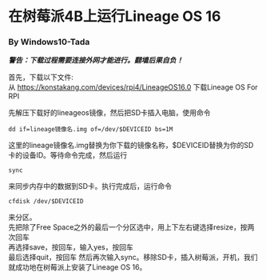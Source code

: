 # 在树莓派4B上运行Lineage OS 16
### By Windows10-Tada

***警告：下载过程需要连接外网才能进行。翻墙后果自负！***

首先，下载以下文件:  
从 <https://konstakang.com/devices/rpi4/LineageOS16.0> 下载Lineage OS For RPI

先解压下载好的lineageos镜像，然后把SD卡插入电脑，使用命令
```
dd if=lineage镜像名.img of=/dev/$DEVICEID bs=1M
```
这里的lineage镜像名.img替换为你下载的镜像名称，$DEVICEID替换为你的SD卡的设备ID。等待命令完成，然后运行
```
sync
```
来同步内存中的数据到SD卡。执行完成后，运行命令
```
cfdisk /dev/$DEVICEID
```
来分区。  
先把除了Free Space之外的最后一个分区选中，用上下左右键选择resize，按两次回车  
再选择save，按回车，输入yes，按回车  
最后选择quit，按回车
然后再次输入sync。移除SD卡，插入树莓派，开机，我们就成功地在树莓派上安装了Lineage OS 16。
